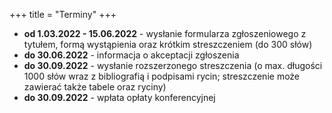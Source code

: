+++
title = "Terminy"
+++


- **od 1.03.2022 - 15.06.2022** - wysłanie formularza zgłoszeniowego z tytułem, formą wystąpienia oraz krótkim streszczeniem (do 300 słów) 
- **do 30.06.2022** - informacja o akceptacji zgłoszenia
- **do 30.09.2022** - wysłanie rozszerzonego streszczenia (o max. długości 1000 słów wraz z bibliografią i podpisami rycin; streszczenie może zawierać także tabele oraz ryciny)
- **do 30.09.2022** - wpłata opłaty konferencyjnej



